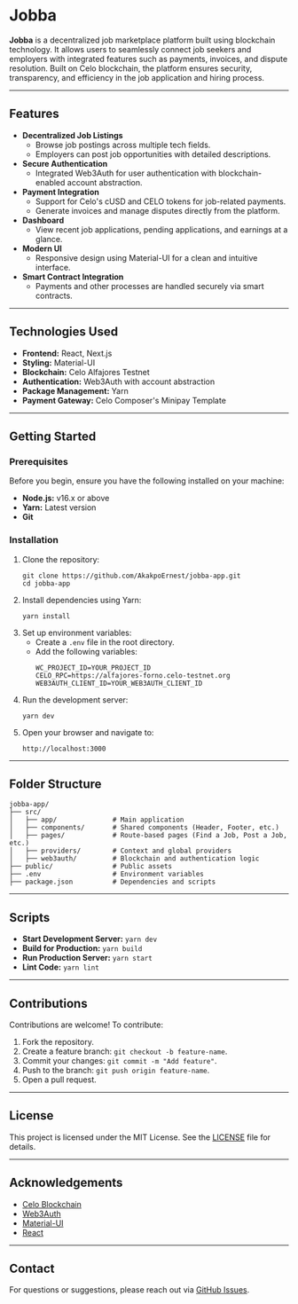 <!DOCTYPE html>
<html lang="en">
<head>
  <meta charset="UTF-8">
  <meta name="viewport" content="width=device-width, initial-scale=1.0">
  <title>Jobba - README</title>
</head>
<body>
  <h1>Jobba</h1>
  <p>
    <strong>Jobba</strong> is a decentralized job marketplace platform built using blockchain technology. It allows users to seamlessly connect job seekers and employers with integrated features such as payments, invoices, and dispute resolution. Built on Celo blockchain, the platform ensures security, transparency, and efficiency in the job application and hiring process.
  </p>

  <hr>

  <h2>Features</h2>
  <ul>
    <li><strong>Decentralized Job Listings</strong>
      <ul>
        <li>Browse job postings across multiple tech fields.</li>
        <li>Employers can post job opportunities with detailed descriptions.</li>
      </ul>
    </li>
    <li><strong>Secure Authentication</strong>
      <ul>
        <li>Integrated Web3Auth for user authentication with blockchain-enabled account abstraction.</li>
      </ul>
    </li>
    <li><strong>Payment Integration</strong>
      <ul>
        <li>Support for Celo's cUSD and CELO tokens for job-related payments.</li>
        <li>Generate invoices and manage disputes directly from the platform.</li>
      </ul>
    </li>
    <li><strong>Dashboard</strong>
      <ul>
        <li>View recent job applications, pending applications, and earnings at a glance.</li>
      </ul>
    </li>
    <li><strong>Modern UI</strong>
      <ul>
        <li>Responsive design using Material-UI for a clean and intuitive interface.</li>
      </ul>
    </li>
    <li><strong>Smart Contract Integration</strong>
      <ul>
        <li>Payments and other processes are handled securely via smart contracts.</li>
      </ul>
    </li>
  </ul>

  <hr>

  <h2>Technologies Used</h2>
  <ul>
    <li><strong>Frontend:</strong> React, Next.js</li>
    <li><strong>Styling:</strong> Material-UI</li>
    <li><strong>Blockchain:</strong> Celo Alfajores Testnet</li>
    <li><strong>Authentication:</strong> Web3Auth with account abstraction</li>
    <li><strong>Package Management:</strong> Yarn</li>
    <li><strong>Payment Gateway:</strong> Celo Composer's Minipay Template</li>
  </ul>

  <hr>

  <h2>Getting Started</h2>
  <h3>Prerequisites</h3>
  <p>Before you begin, ensure you have the following installed on your machine:</p>
  <ul>
    <li><strong>Node.js:</strong> v16.x or above</li>
    <li><strong>Yarn:</strong> Latest version</li>
    <li><strong>Git</strong></li>
  </ul>

  <h3>Installation</h3>
  <ol>
    <li>Clone the repository:
      <pre><code>git clone https://github.com/AkakpoErnest/jobba-app.git
cd jobba-app</code></pre>
    </li>
    <li>Install dependencies using Yarn:
      <pre><code>yarn install</code></pre>
    </li>
    <li>Set up environment variables:
      <ul>
        <li>Create a <code>.env</code> file in the root directory.</li>
        <li>Add the following variables:
          <pre><code>WC_PROJECT_ID=YOUR_PROJECT_ID
CELO_RPC=https://alfajores-forno.celo-testnet.org
WEB3AUTH_CLIENT_ID=YOUR_WEB3AUTH_CLIENT_ID</code></pre>
        </li>
      </ul>
    </li>
    <li>Run the development server:
      <pre><code>yarn dev</code></pre>
    </li>
    <li>Open your browser and navigate to:
      <pre><code>http://localhost:3000</code></pre>
    </li>
  </ol>

  <hr>

  <h2>Folder Structure</h2>
  <pre><code>jobba-app/
├── src/
│   ├── app/              # Main application
│   ├── components/       # Shared components (Header, Footer, etc.)
│   ├── pages/            # Route-based pages (Find a Job, Post a Job, etc.)
│   ├── providers/        # Context and global providers
│   ├── web3auth/         # Blockchain and authentication logic
├── public/               # Public assets
├── .env                  # Environment variables
├── package.json          # Dependencies and scripts</code></pre>

  <hr>

  <h2>Scripts</h2>
  <ul>
    <li><strong>Start Development Server:</strong> <code>yarn dev</code></li>
    <li><strong>Build for Production:</strong> <code>yarn build</code></li>
    <li><strong>Run Production Server:</strong> <code>yarn start</code></li>
    <li><strong>Lint Code:</strong> <code>yarn lint</code></li>
  </ul>

  <hr>

  <h2>Contributions</h2>
  <p>Contributions are welcome! To contribute:</p>
  <ol>
    <li>Fork the repository.</li>
    <li>Create a feature branch: <code>git checkout -b feature-name</code>.</li>
    <li>Commit your changes: <code>git commit -m "Add feature"</code>.</li>
    <li>Push to the branch: <code>git push origin feature-name</code>.</li>
    <li>Open a pull request.</li>
  </ol>

  <hr>

  <h2>License</h2>
  <p>This project is licensed under the MIT License. See the <a href="./LICENSE">LICENSE</a> file for details.</p>

  <hr>

  <h2>Acknowledgements</h2>
  <ul>
    <li><a href="https://celo.org/">Celo Blockchain</a></li>
    <li><a href="https://web3auth.io/">Web3Auth</a></li>
    <li><a href="https://mui.com/">Material-UI</a></li>
    <li><a href="https://reactjs.org/">React</a></li>
  </ul>

  <hr>

  <h2>Contact</h2>
  <p>For questions or suggestions, please reach out via <a href="https://github.com/AkakpoErnest/jobba-app/issues">GitHub Issues</a>.</p>
</body>
</html>
